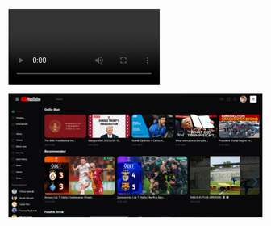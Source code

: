 ![Project Video:](/src/Assets/youtubeclone.mp4)

![SecreenShots:](/src/Assets/Ekran%20Alıntısı.PNG)
